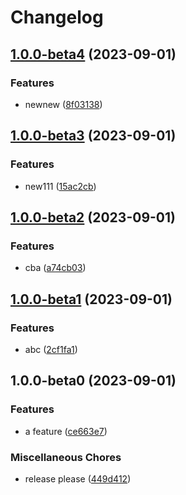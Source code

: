 # Changelog

## [1.0.0-beta4](https://github.com/kalosisz/rel5/compare/v1.0.0-beta3...v1.0.0-beta4) (2023-09-01)


### Features

* newnew ([8f03138](https://github.com/kalosisz/rel5/commit/8f03138e1f2261352357272af9beda088327130a))

## [1.0.0-beta3](https://github.com/kalosisz/rel5/compare/v1.0.0-beta2...v1.0.0-beta3) (2023-09-01)


### Features

* new111 ([15ac2cb](https://github.com/kalosisz/rel5/commit/15ac2cbb94501041655f0c7bc3c6662645de2943))

## [1.0.0-beta2](https://github.com/kalosisz/rel5/compare/v1.0.0-beta1...v1.0.0-beta2) (2023-09-01)


### Features

* cba ([a74cb03](https://github.com/kalosisz/rel5/commit/a74cb03b6335326902eb953208546290260cf379))

## [1.0.0-beta1](https://github.com/kalosisz/rel5/compare/v1.0.0-beta0...v1.0.0-beta1) (2023-09-01)


### Features

* abc ([2cf1fa1](https://github.com/kalosisz/rel5/commit/2cf1fa1215e1edd8225b7121bdc8ec500bc700cc))

## 1.0.0-beta0 (2023-09-01)


### Features

* a feature ([ce663e7](https://github.com/kalosisz/rel5/commit/ce663e76216103076a856dbdf78d0f0d1f3adfd4))


### Miscellaneous Chores

* release please ([449d412](https://github.com/kalosisz/rel5/commit/449d412665df73358e2121f6fd556d30aa43cc6e))
